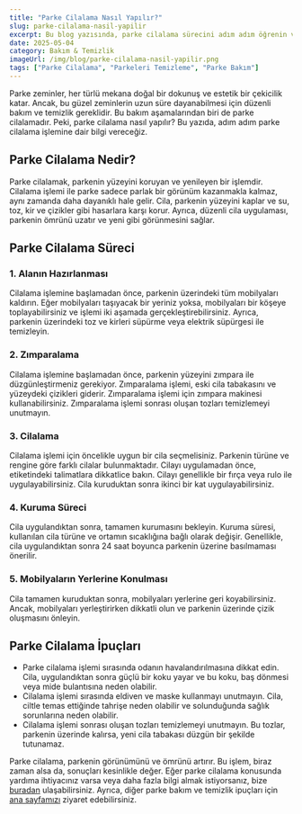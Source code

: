```yaml
---
title: "Parke Cilalama Nasıl Yapılır?"
slug: parke-cilalama-nasil-yapilir
excerpt: Bu blog yazısında, parke cilalama sürecini adım adım öğrenin ve parkelerinizi nasıl parlak ve yeni görünümde tutacağınızı keşfedin.
date: 2025-05-04
category: Bakım & Temizlik
imageUrl: /img/blog/parke-cilalama-nasil-yapilir.png
tags: ["Parke Cilalama", "Parkeleri Temizleme", "Parke Bakım"]
---
```


Parke zeminler, her türlü mekana doğal bir dokunuş ve estetik bir çekicilik katar. Ancak, bu güzel zeminlerin uzun süre dayanabilmesi için düzenli bakım ve temizlik gereklidir. Bu bakım aşamalarından biri de parke cilalamadır. Peki, parke cilalama nasıl yapılır? Bu yazıda, adım adım parke cilalama işlemine dair bilgi vereceğiz.

## Parke Cilalama Nedir?

Parke cilalamak, parkenin yüzeyini koruyan ve yenileyen bir işlemdir. Cilalama işlemi ile parke sadece parlak bir görünüm kazanmakla kalmaz, aynı zamanda daha dayanıklı hale gelir. Cila, parkenin yüzeyini kaplar ve su, toz, kir ve çizikler gibi hasarlara karşı korur. Ayrıca, düzenli cila uygulaması, parkenin ömrünü uzatır ve yeni gibi görünmesini sağlar.

## Parke Cilalama Süreci

### 1. Alanın Hazırlanması

Cilalama işlemine başlamadan önce, parkenin üzerindeki tüm mobilyaları kaldırın. Eğer mobilyaları taşıyacak bir yeriniz yoksa, mobilyaları bir köşeye toplayabilirsiniz ve işlemi iki aşamada gerçekleştirebilirsiniz. Ayrıca, parkenin üzerindeki toz ve kirleri süpürme veya elektrik süpürgesi ile temizleyin.

### 2. Zımparalama

Cilalama işlemine başlamadan önce, parkenin yüzeyini zımpara ile düzgünleştirmeniz gerekiyor. Zımparalama işlemi, eski cila tabakasını ve yüzeydeki çizikleri giderir. Zımparalama işlemi için zımpara makinesi kullanabilirsiniz. Zımparalama işlemi sonrası oluşan tozları temizlemeyi unutmayın.

### 3. Cilalama

Cilalama işlemi için öncelikle uygun bir cila seçmelisiniz. Parkenin türüne ve rengine göre farklı cilalar bulunmaktadır. Cilayı uygulamadan önce, etiketindeki talimatlara dikkatlice bakın. Cilayı genellikle bir fırça veya rulo ile uygulayabilirsiniz. Cila kuruduktan sonra ikinci bir kat uygulayabilirsiniz.

### 4. Kuruma Süreci

Cila uygulandıktan sonra, tamamen kurumasını bekleyin. Kuruma süresi, kullanılan cila türüne ve ortamın sıcaklığına bağlı olarak değişir. Genellikle, cila uygulandıktan sonra 24 saat boyunca parkenin üzerine basılmaması önerilir.

### 5. Mobilyaların Yerlerine Konulması

Cila tamamen kuruduktan sonra, mobilyaları yerlerine geri koyabilirsiniz. Ancak, mobilyaları yerleştirirken dikkatli olun ve parkenin üzerinde çizik oluşmasını önleyin.

## Parke Cilalama İpuçları

- Parke cilalama işlemi sırasında odanın havalandırılmasına dikkat edin. Cila, uygulandıktan sonra güçlü bir koku yayar ve bu koku, baş dönmesi veya mide bulantısına neden olabilir.
- Cilalama işlemi sırasında eldiven ve maske kullanmayı unutmayın. Cila, ciltle temas ettiğinde tahrişe neden olabilir ve solunduğunda sağlık sorunlarına neden olabilir.
- Cilalama işlemi sonrası oluşan tozları temizlemeyi unutmayın. Bu tozlar, parkenin üzerinde kalırsa, yeni cila tabakası düzgün bir şekilde tutunamaz.

Parke cilalama, parkenin görünümünü ve ömrünü artırır. Bu işlem, biraz zaman alsa da, sonuçları kesinlikle değer. Eğer parke cilalama konusunda yardıma ihtiyacınız varsa veya daha fazla bilgi almak istiyorsanız, bize [buradan](https://parkeshop.com/contact) ulaşabilirsiniz. Ayrıca, diğer parke bakım ve temizlik ipuçları için [ana sayfamızı](https://parkeshop.com) ziyaret edebilirsiniz.